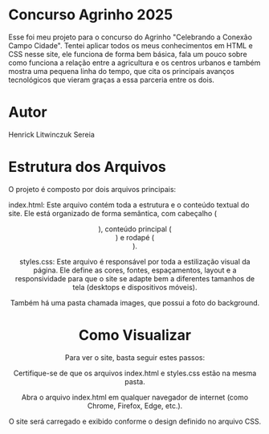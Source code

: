 # Concurso Agrinho 2025

Esse foi meu projeto para o concurso do Agrinho "Celebrando a Conexão Campo Cidade". Tentei aplicar todos os meus conhecimentos em HTML e CSS nesse site, ele funciona de forma bem básica, fala um pouco sobre como funciona a relação entre a agricultura e os centros urbanos e também mostra uma pequena linha do tempo, que cita os principais avanços tecnológicos que vieram graças a essa parceria entre os dois.

# Autor
Henrick Litwinczuk Sereia

# Estrutura dos Arquivos
O projeto é composto por dois arquivos principais:

index.html: Este arquivo contém toda a estrutura e o conteúdo textual do site. 
Ele está organizado de forma semântica, com cabeçalho (<header>), conteúdo principal (<main>) e rodapé (<footer>).

styles.css: Este arquivo é responsável por toda a estilização visual da página.
Ele define as cores, fontes, espaçamentos, layout e a responsividade para que o site se adapte bem a diferentes tamanhos de tela (desktops e dispositivos móveis).

Também há uma pasta chamada images, que possui a foto do background.

# Como Visualizar
Para ver o site, basta seguir estes passos:

Certifique-se de que os arquivos index.html e styles.css estão na mesma pasta.

Abra o arquivo index.html em qualquer navegador de internet (como Chrome, Firefox, Edge, etc.).

O site será carregado e exibido conforme o design definido no arquivo CSS.

